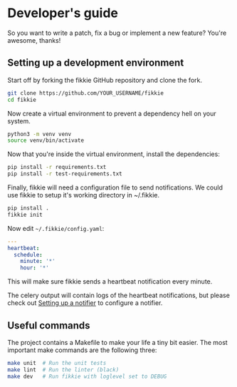 # Developer's guide

So you want to write a patch, fix a bug or implement a new feature? You're awesome,
thanks!


## Setting up a development environment

Start off by forking the fikkie GitHub repository and clone the fork.

```bash
git clone https://github.com/YOUR_USERNAME/fikkie
cd fikkie
```

Now create a virtual environment to prevent a dependency hell on your system.

```bash
python3 -m venv venv
source venv/bin/activate
```

Now that you're inside the virtual environment, install the dependencies:

```bash
pip install -r requirements.txt
pip install -r test-requirements.txt
```

Finally, fikkie will need a configuration file to send notifications. We could use
fikkie to setup it's working directory in ~/.fikkie.

```bash
pip install .
fikkie init
```

Now edit `~/.fikkie/config.yaml`:

```yaml
---
heartbeat:
  schedule:
    minute: '*'
    hour: '*'
```

This will make sure fikkie sends a heartbeat notification every minute.

The celery output will contain logs of the heartbeat notifications, but please check out
[Setting up a notifier](./notifiers) to configure a notifier.


## Useful commands

The project contains a Makefile to make your life a tiny bit easier. The most important
make commands are the following three:

```bash
make unit  # Run the unit tests
make lint  # Run the linter (black)
make dev   # Run fikkie with loglevel set to DEBUG
```
